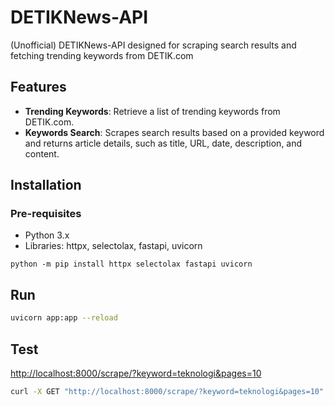 # DETIKNews-API
(Unofficial) DETIKNews-API designed for scraping search results and fetching trending keywords from DETIK.com

## Features
- **Trending Keywords**: Retrieve a list of trending keywords from DETIK.com.
- **Keywords Search**: Scrapes search results based on a provided keyword and returns article details, such as title, URL, date, description, and content.

## Installation

### Pre-requisites
- Python 3.x
- Libraries: httpx, selectolax, fastapi, uvicorn 

```
python -m pip install httpx selectolax fastapi uvicorn
```

## Run
```bash
uvicorn app:app --reload
```

## Test
[http://localhost:8000/scrape/?keyword=teknologi&pages=10](http://127.0.0.1:8000/scrape/?keyword=teknologi&pages=10)
```bash
curl -X GET "http://localhost:8000/scrape/?keyword=teknologi&pages=10"
```
